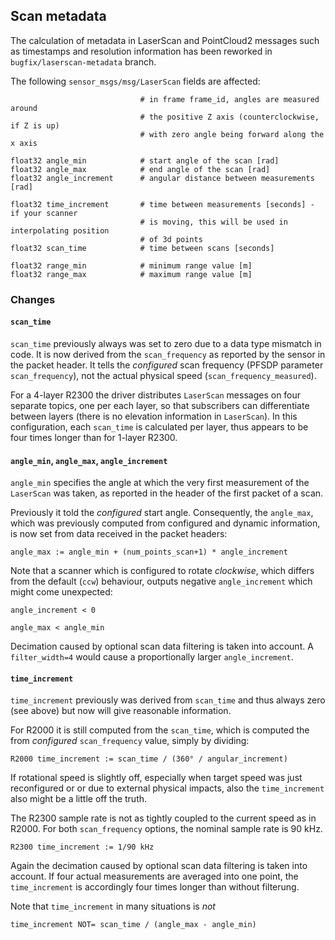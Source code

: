 ## Scan metadata

The calculation of metadata in LaserScan and PointCloud2 messages such as timestamps and
resolution information has been reworked in `bugfix/laserscan-metadata` branch.

The following `sensor_msgs/msg/LaserScan` fields are affected:

                                 # in frame frame_id, angles are measured around
                                 # the positive Z axis (counterclockwise, if Z is up)
                                 # with zero angle being forward along the x axis

    float32 angle_min            # start angle of the scan [rad]
    float32 angle_max            # end angle of the scan [rad]
    float32 angle_increment      # angular distance between measurements [rad]

    float32 time_increment       # time between measurements [seconds] - if your scanner
                                 # is moving, this will be used in interpolating position
                                 # of 3d points
    float32 scan_time            # time between scans [seconds]

    float32 range_min            # minimum range value [m]
    float32 range_max            # maximum range value [m]

### Changes

#### `scan_time`

`scan_time` previously always was set to zero due to a data type mismatch in
code.  It is now derived from the `scan_frequency` as reported by the sensor in
the packet header. It tells the *configured* scan frequency (PFSDP parameter
`scan_frequency`), not the actual physical speed (`scan_frequency_measured`).

For a 4-layer R2300 the driver distributes `LaserScan` messages on four
separate topics, one per each layer, so that subscribers can differentiate
between layers (there is no elevation information in `LaserScan`). In this
configuration, each `scan_time` is calculated per layer, thus appears to be 
four times longer than for 1-layer R2300.

#### `angle_min`, `angle_max`, `angle_increment`

`angle_min` specifies the angle at which the very first measurement of the
`LaserScan` was taken, as reported in the header of the first packet of a scan.

Previously it told the *configured* start angle. Consequently, the `angle_max`,
which was previously computed from configured and dynamic information, is now
set from data received in the packet headers:

    angle_max := angle_min + (num_points_scan+1) * angle_increment

Note that a scanner which is configured to rotate *clockwise*, which differs
from the default (`ccw`) behaviour, outputs negative `angle_increment` which
might come unexpected:

    angle_increment < 0

    angle_max < angle_min

Decimation caused by optional scan data filtering is taken into account. A
`filter_width=4` would cause a proportionally larger `angle_increment`. 

#### `time_increment` 

`time_increment` previously was derived from `scan_time` and thus
always zero (see above) but now will give reasonable information.

For R2000 it is still computed from the `scan_time`, which is computed the
from *configured* `scan_frequency` value, simply by dividing:

    R2000 time_increment := scan_time / (360° / angular_increment)

If rotational speed is slightly off, especially when target speed was just
reconfigured or or due to external physical impacts, also the `time_increment`
also might be a little off the truth.

The R2300 sample rate is not as tightly coupled to the current speed as in
R2000. For both `scan_frequency` options, the nominal sample rate is 90 kHz.

    R2300 time_increment := 1/90 kHz

Again the decimation caused by optional scan data filtering is taken into account.
If four actual measurements are averaged into one point, the `time_increment` is
accordingly four times longer than without filterung.

Note that `time_increment` in many situations is *not* 

    time_increment NOT= scan_time / (angle_max - angle_min)



